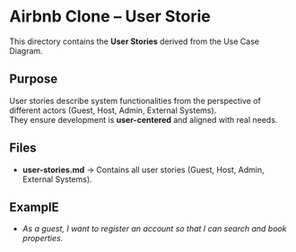 # Airbnb Clone – User Storie

This directory contains the **User Stories** derived from the Use Case Diagram.

##  Purpose
User stories describe system functionalities from the perspective of different actors (Guest, Host, Admin, External Systems).  
They ensure development is **user-centered** and aligned with real needs.

##  Files
- **user-stories.md** → Contains all user stories (Guest, Host, Admin, External Systems).

##  ExamplE

- *As a guest, I want to register an account so that I can search and book properties.*

